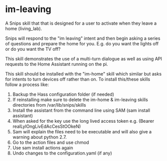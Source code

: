 # im-leaving
A Snips skill that that is designed for a user to activate when they leave a home (living_lab).

Snips will respond to the "im leaving" intent and then begin asking a series of questions and prepare the home for you. 
E.g. do you want the lights off or do you want the TV off? 

This skill demonstrates the use of a multi-turn dialogue as well as using API requests to the Home Assistant running on the pi.

This skill should be installed with the "im-home" skill which similar but asks for intents to turn devices off rather than on.
To install this/these skills follow a process like:

1. Backup the Hass configuration folder (if needed)
2. If reinstalling make sure to delete the im-home & im-leaving skills directories from /var/lib/snips/skills
3. Install the assistant from the command line using SAM (sam install assistant)
4. When asked for the key use the long lived access token e.g. (Bearer realLylOngLivEdAcCesStOOkeN) 
4. Sam will explain the files need to be executable and will also give a warning about python 2.7.
5. Go to the action files and use chmod
6. Use sam install actions again
7. Undo changes to the configuration.yaml (if any)
